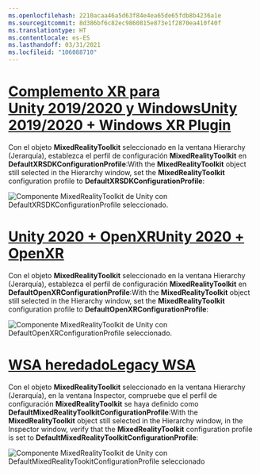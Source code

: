 ```yaml
---
ms.openlocfilehash: 2210acaa46a5d63f84e4ea65de65fdb8b4236a1e
ms.sourcegitcommit: 8d386bf6c82ec9860815e873e1f2870ea410f40f
ms.translationtype: HT
ms.contentlocale: es-ES
ms.lasthandoff: 03/31/2021
ms.locfileid: "106088710"
---
```

# <a name="unity-20192020--windows-xr-plugin"></a>[<span data-ttu-id="6368b-101">Complemento XR para Unity 2019/2020 y Windows</span><span class="sxs-lookup"><span data-stu-id="6368b-101">Unity 2019/2020 + Windows XR Plugin</span></span>](#tab/winxr)

<span data-ttu-id="6368b-102">Con el objeto **MixedRealityToolkit** seleccionado en la ventana Hierarchy (Jerarquía), establezca el perfil de configuración **MixedRealityToolkit** en **DefaultXRSDKConfigurationProfile**:</span><span class="sxs-lookup"><span data-stu-id="6368b-102">With the **MixedRealityToolkit** object still selected in the Hierarchy window, set the **MixedRealityToolkit** configuration profile to **DefaultXRSDKConfigurationProfile**:</span></span>

![Componente MixedRealityToolkit de Unity con DefaultXRSDKConfigurationProfile seleccionado.](../images/mr-learning-base/base-02-section6-step1-3xrsdk.png)

# <a name="unity-2020--openxr"></a>[<span data-ttu-id="6368b-104">Unity 2020 + OpenXR</span><span class="sxs-lookup"><span data-stu-id="6368b-104">Unity 2020 + OpenXR</span></span>](#tab/openxr)
<span data-ttu-id="6368b-105">Con el objeto **MixedRealityToolkit** seleccionado en la ventana Hierarchy (Jerarquía), establezca el perfil de configuración **MixedRealityToolkit** en **DefaultOpenXRConfigurationProfile**:</span><span class="sxs-lookup"><span data-stu-id="6368b-105">With the **MixedRealityToolkit** object still selected in the Hierarchy window, set the **MixedRealityToolkit** configuration profile to **DefaultOpenXRConfigurationProfile**:</span></span>

![Componente MixedRealityToolkit de Unity con DefaultOpenXRConfigurationProfile seleccionado.](../images/mr-learning-base/base-02-section6-step1-3openxr.png)

# <a name="legacy-wsa"></a>[<span data-ttu-id="6368b-107">WSA heredado</span><span class="sxs-lookup"><span data-stu-id="6368b-107">Legacy WSA</span></span>](#tab/wsa)

<span data-ttu-id="6368b-108">Con el objeto **MixedRealityToolkit** seleccionado en la ventana Hierarchy (Jerarquía), en la ventana Inspector, compruebe que el perfil de configuración **MixedRealityToolkit** se haya definido como **DefaultMixedRealityToolkitConfigurationProfile**:</span><span class="sxs-lookup"><span data-stu-id="6368b-108">With the **MixedRealityToolkit** object still selected in the Hierarchy window, in the Inspector window, verify that the **MixedRealityToolkit** configuration profile is set to **DefaultMixedRealityToolkitConfigurationProfile**:</span></span>

![Componente MixedRealityToolkit de Unity con DefaultMixedRealityTookitConfigurationProfile seleccionado](../images/mr-learning-base/base-02-section6-step1-3.png)
